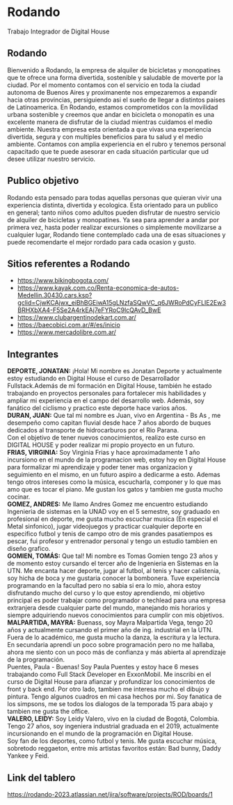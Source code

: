 # Rodando

Trabajo Integrador de Digital House

## Rodando

Bienvenido a Rodando, la empresa de alquiler de bicicletas y monopatines que te ofrece una forma divertida, sostenible y saludable de moverte por la ciudad. Por el momento contamos con el servicio en toda la ciudad autonoma de Buenos Aires y proximanente nos empezaremos a expandir hacia otras provincias, persiguiendo asi el sueño de llegar a distintos paises de Latinoamerica. En Rodando, estamos comprometidos con la movilidad urbana sostenible y creemos que andar en bicicleta o monopatín es una excelente manera de disfrutar de la ciudad mientras cuidamos el medio ambiente. Nuestra empresa esta orientada a que vivas una experiencia divertida, segura y con multiples beneficios para tu salud y el medio ambiente. Contamos con amplia experiencia en el rubro y tenemos personal capacitado que te puede asesorar en cada situación particular que ud desee utilizar nuestro servicio.

## Publico objetivo

Rodando esta pensado para todas aquellas personas que quieran vivir una experiencia distinta, divertida y ecologica. Esta orientado para un publico en general; tanto niños como adultos pueden disfrutar de nuestro servicio de alquiler de bicicletas y monopatines. Ya sea para aprender a andar por primera vez, hasta poder realizar excursiones o simplemente movilizarse a cualquier lugar, Rodando tiene contemplado cada una de esas situaciones y puede recomendarte el mejor rordado para cada ocasion y gusto.

## Sitios referentes a Rodando

- https://www.bikingbogota.com/
- https://www.kayak.com.co/Renta-economica-de-autos-Medellin.30430.cars.ksp?gclid=CjwKCAjwx_eiBhBGEiwA15gLNzfaSQwVC_q6JWRoPdCyFLIE2Ew3BRHXbXA4-F5Se2A4rkEAj7eFYRoC9lcQAvD_BwE
- https://www.clubargentinodekart.com.ar/
- https://baecobici.com.ar/#/es/inicio
- https://www.mercadolibre.com.ar/

## Integrantes

**DEPORTE, JONATAN:** ¡Hola! Mi nombre es Jonatan Deporte y actualmente estoy estudiando en Digital House el curso de Desarrollador Fullstack.Además de mi formación en Digital House, también he estado trabajando en proyectos personales para fortalecer mis habilidades y ampliar mi experiencia en el campo del desarrollo web. Además, soy fanático del ciclismo y practico este deporte hace varios años.  
**DURAN, JUAN:** Que tal mi nombre es Juan, vivo en Argentina - Bs As , me desempeño como capitan fluvial desde hace 7 años abordo de buques
dedicados al transporte de hidrocarburos por el Rio Parana.  
Con el objetivo de tener nuevos conocimientos, realizo este curso en DIGITAL HOUSE y poder realizar mi propio proyecto en un futuro.  
**FRIAS, VIRGINIA:** Soy Virginia Frias y hace aproximadamente 1 año incursiono en el mundo de la programacion web, estoy hoy en Digital House para formalizar mi aprendizaje y poder tener mas organizacion y seguimiento en el mismo, en un futuro aspiro a dedicarme a esto. Ademas tengo otros intereses como la música, escucharla, componer y lo que mas amo que es tocar el piano. Me gustan los gatos y tambien me gusta mucho cocinar.  
**GOMEZ, ANDRES:** Me llamo Andres Gomez me encuentro estudiando Ingenieria de sistemas en la UNAD voy en el 5 semestre, soy graduado en profesional en deporte, me gusta mucho escuchar musica (En especial el Metal sinfonico), jugar videojuegos y practicar cualquier deporte en especifico futbol y tenis de campo otro de mis grandes pasatiempos es pescar, fui profesor y entrenador personal y tengo un estudio tambien en diseño grafico.  
**GOMIEN, TOMÁS:** Que tal! Mi nombre es Tomas Gomien tengo 23 años y de momento estoy cursando el tercer año de Ingenieria en Sistemas en la UTN. Me encanta hacer deporte, jugar al futbol, al tenis y hacer calistenia, soy hicha de boca y me gustaria conocer la bombonera. Tuve experiencia programando en la facultad pero no sabia si era lo mio, ahora estoy disfrutando mucho del curso y lo que estoy aprendiendo, mi objetivo principal es poder trabajar como programador o techlead para una empresa extranjera desde cualquier parte del mundo, manejando mis horarios y siempre adquiriendo nuevos conocimientos para cumplir con mis objetivos.  
**MALPARTIDA, MAYRA:** Buenass, soy Mayra Malpartida Vega, tengo 20 años y actualmente cursando el primer año de ing. industrial en la UTN. Fuera de lo académico, me gusta mucho la danza, la escritura y la lectura. En secundaria aprendí un poco sobre programación pero no me hallaba, ahora me siento con un poco más de confianza y más abierta al aprendizaje de la programación.  
Puentes, Paula - Buenas! Soy Paula Puentes y estoy hace 6 meses trabajando como Full Stack Developer en ExxonMobil. Me inscribi en el curso de Digital House para afianzar y profundizar los conocimientos de front y back end. Por otro lado, tambien me interesa mucho el dibujo y pintura. Tengo algunos cuadros en mi casa hechos por mi. Soy fanatica de los simpsons, me se todos los dialogos de la temporada 15 para abajo y tambien me gusta the office.  
**VALERO, LEIDY:** Soy Leidy Valero, vivo en la ciudad de Bogotá, Colombia. Tengo 27 años, soy ingeniera industrial graduada en el 2019, actualmente incursionando en el mundo de la programación en Digital House.  
Soy fan de los deportes, como futbol y tenis. Me gusta escuchar música, sobretodo reggaeton, entre mis artistas favoritos están: Bad bunny, Daddy Yankee y Feid.

## Link del tablero

https://rodando-2023.atlassian.net/jira/software/projects/ROD/boards/1
